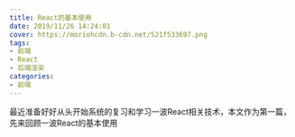 ```yaml
---
title: React的基本使用
date: 2019/11/26 14:24:01
cover: https://moriohcdn.b-cdn.net/521f533697.png
tags: 
- 前端
- React
- 后端渲染
categories: 
- 前端
---
```


最近准备好好从头开始系统的复习和学习一波React相关技术，本文作为第一篇，先来回顾一波React的基本使用
<!--more-->

